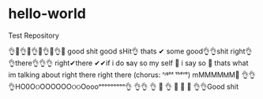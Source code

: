 # hello-world
Test Repository

👌👀👌👀👌👀👌👀👌👀 good shit go౦ԁ sHit👌 thats ✔ some good👌👌shit right👌👌there👌👌👌 right✔there ✔✔if i do ƽaү so my self 💯 i say so 💯 thats what im talking about right there right there (chorus: ʳᶦᵍʰᵗ ᵗʰᵉʳᵉ) mMMMMᎷМ💯 👌👌 👌НO0ОଠOOOOOОଠଠOoooᵒᵒᵒᵒᵒᵒᵒᵒᵒ👌 👌👌 👌 💯 👌 👀 👀 👀 👌👌Good shit
